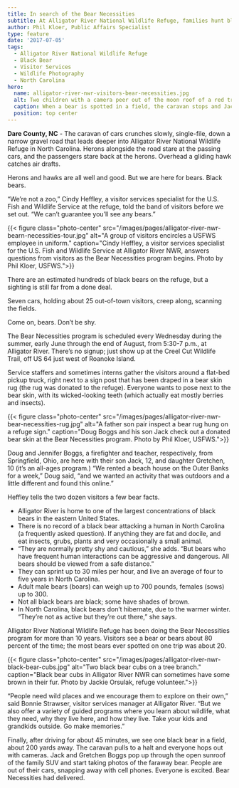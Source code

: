 ```yaml
---
title: In search of the Bear Necessities
subtitle: At Alligator River National Wildlife Refuge, families hunt black bears with their cameras
author: Phil Kloer, Public Affairs Specialist
type: feature
date: '2017-07-05'
tags:
  - Alligator River National Wildlife Refuge
  - Black Bear
  - Visitor Services
  - Wildlife Photography
  - North Carolina
hero:
  name: alligator-river-nwr-visitors-bear-necessities.jpg
  alt: Two children with a camera peer out of the moon roof of a red truck.
  caption: When a bear is spotted in a field, the caravan stops and Jack and Gretchen Boggs are among those taking pictures of the wild animal. Photo by Phil Kloer, USFWS.
  position: top center
---
```


**Dare County, NC** - The caravan of cars crunches slowly, single-file, down a narrow gravel road that leads deeper into Alligator River National Wildlife Refuge in North Carolina. Herons alongside the road stare at the passing cars, and the passengers stare back at the herons. Overhead a gliding hawk catches air drafts. 

Herons and hawks are all well and good. But we are here for bears. Black bears. 

“We’re not a zoo,” Cindy Heffley, a visitor services specialist for the U.S. Fish and Wildlife Service at the refuge, told the band of visitors before we set out.  “We can’t guarantee you’ll see any bears.” 

{{< figure class="photo-center" src="/images/pages/alligator-river-nwr-bearn-necessities-tour.jpg" alt="A group of visitors encircles a USFWS employee in uniform." caption="Cindy Heffley, a visitor services specialist for the U.S. Fish and Wildlife Service at Alligator River NWR, answers questions from visitors as the Bear Necessities program begins. Photo by Phil Kloer, USFWS.">}}

There are an estimated hundreds of black bears on the refuge, but a sighting is still far from a done deal.

Seven cars, holding about 25 out-of-town visitors, creep along, scanning the fields. 

Come on, bears. Don’t be shy.

The Bear Necessities program is scheduled every Wednesday during the summer, early June through the end of August, from 5:30-7 p.m., at Alligator River. There’s no signup; just show up at the Creel Cut Wildlife Trail, off US 64 just west of Roanoke Island.

Service staffers and sometimes interns gather the visitors around a flat-bed pickup truck, right next to a sign post that has been draped in a bear skin rug (the rug was donated to the refuge). Everyone wants to pose next to the bear skin, with its wicked-looking teeth (which actually eat mostly berries and insects).

{{< figure class="photo-center" src="/images/pages/alligator-river-nwr-bear-necessities-rug.jpg" alt="A father son pair inspect a bear rug hung on a refuge sign." caption="Doug Boggs and his son Jack check out a donated bear skin at the Bear Necessities program. Photo by Phil Kloer, USFWS.">}}

Doug and Jennifer Boggs, a firefighter and teacher, respectively, from Springfield, Ohio, are here with their son Jack, 12, and daughter Gretchen, 10 (it’s an all-ages program.) “We rented a beach house on the Outer Banks for a week,” Doug said, “and we wanted an activity that was outdoors and a little different and found this online.”

Heffley tells the two dozen visitors a few bear facts.

- Alligator River is home to one of the largest concentrations of black bears in the eastern United States.
- There is no record of a black bear attacking a human in North Carolina (a frequently asked question). If anything they are fat and docile, and eat insects, grubs,  plants and very occasionally a small animal. 
- “They are normally pretty shy and cautious,” she adds. “But bears who have frequent human interactions can be aggressive and dangerous.  All bears should be viewed from a safe distance.”
- They can sprint up to 30 miles per hour, and live an average of four to five years in North Carolina.
- Adult male bears (boars) can weigh up to 700 pounds, females (sows) up to 300.
- Not all black bears are black; some have shades of brown. 
- In North Carolina, black bears don’t hibernate, due to the warmer winter. “They’re not as active but they’re out there,” she says.

Alligator River National Wildlife Refuge has been doing the Bear Necessities program for more than 10 years. Visitors see a bear or bears about 80 percent of the time; the most bears ever spotted on one trip was about 20. 

{{< figure class="photo-center" src="/images/pages/alligator-river-nwr-black-bear-cubs.jpg" alt="Two black bear cubs on a tree branch." caption="Black bear cubs in Alligator River NWR can sometimes have some brown in their fur. Photo by Jackie Orsulak, refuge volunteer.">}}

“People need wild places and we encourage them to explore on their own,” said Bonnie Strawser, visitor services manager at Alligator River. “But we also offer a variety of guided programs where you learn about wildlife, what they need, why they live here, and how they live.  Take your kids and grandkids outside.  Go make memories.”

Finally, after driving for about 45 minutes, we see one black bear in a field, about 200 yards away. The caravan pulls to a halt and everyone hops out with cameras. Jack and Gretchen Boggs pop up through the open sunroof of the family SUV and start taking photos of the faraway bear. People are out of their cars, snapping away with cell phones. Everyone is excited. Bear Necessities had delivered.
